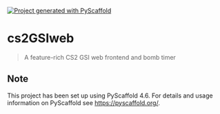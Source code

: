 <!-- These are examples of badges you might want to add to your README:
     please update the URLs accordingly

[![Built Status](https://api.cirrus-ci.com/github/<USER>/cs2GSIweb.svg?branch=main)](https://cirrus-ci.com/github/<USER>/cs2GSIweb)
[![ReadTheDocs](https://readthedocs.org/projects/cs2GSIweb/badge/?version=latest)](https://cs2GSIweb.readthedocs.io/en/stable/)
[![Coveralls](https://img.shields.io/coveralls/github/<USER>/cs2GSIweb/main.svg)](https://coveralls.io/r/<USER>/cs2GSIweb)
[![PyPI-Server](https://img.shields.io/pypi/v/cs2GSIweb.svg)](https://pypi.org/project/cs2GSIweb/)
[![Conda-Forge](https://img.shields.io/conda/vn/conda-forge/cs2GSIweb.svg)](https://anaconda.org/conda-forge/cs2GSIweb)
[![Monthly Downloads](https://pepy.tech/badge/cs2GSIweb/month)](https://pepy.tech/project/cs2GSIweb)
[![Twitter](https://img.shields.io/twitter/url/http/shields.io.svg?style=social&label=Twitter)](https://twitter.com/cs2GSIweb)
-->

[![Project generated with PyScaffold](https://img.shields.io/badge/-PyScaffold-005CA0?logo=pyscaffold)](https://pyscaffold.org/)

# cs2GSIweb

> A feature-rich CS2 GSI web frontend and bomb timer

<!-- pyscaffold-notes -->

## Note

This project has been set up using PyScaffold 4.6. For details and usage
information on PyScaffold see https://pyscaffold.org/.
